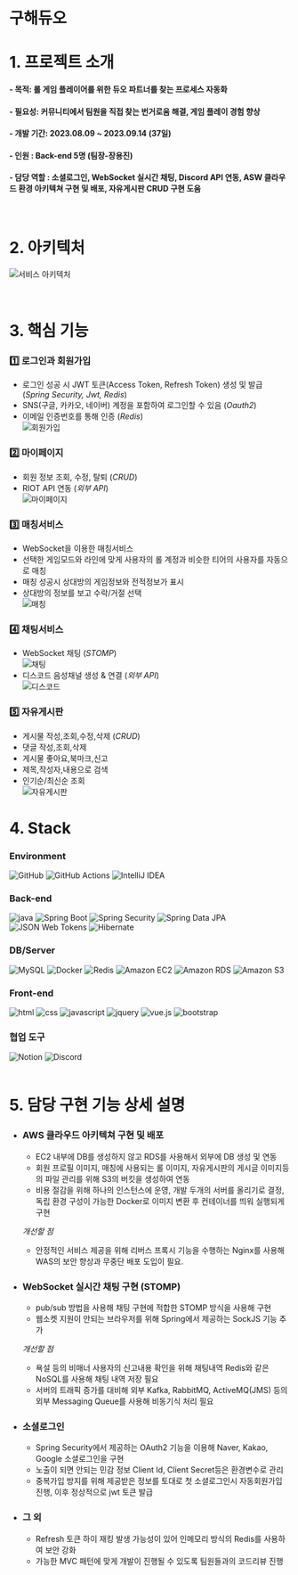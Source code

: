 # 구해듀오

# 1. 프로젝트 소개

#### - 목적: 롤 게임 플레이어를 위한 듀오 파트너를 찾는 프로세스 자동화
#### - 필요성: 커뮤니티에서 팀원을 직접 찾는 번거로움 해결, 게임 플레이 경험 향상
#### - 개발 기간: 2023.08.09 ~ 2023.09.14 (37일)
#### - 인원 : Back-end 5명 (팀장-장용진)  
#### - 담당 역할 : 소셜로그인, WebSocket 실시간 채팅, Discord API 연동, ASW 클라우드 환경 아키텍쳐 구현 및 배포, 자유게시판 CRUD 구현 도움
<br>  

# 2. 아키텍처
![서비스 아키텍처](https://github.com/Likelion-backend-IDLE/FindMyDuo/assets/83864280/2d440bfe-54ab-499d-96dd-3ce89864b379)

<br>

# 3. 핵심 기능

### 1️⃣ 로그인과 회원가입
- 로그인 성공 시 JWT 토큰(Access Token, Refresh Token) 생성 및 발급 (_Spring Security, Jwt, Redis_)
- SNS(구글, 카카오, 네이버) 계정을 포함하여 로그인할 수 있음 (_Oauth2_)
- 이메일 인증번호를 통해 인증 (_Redis_)
<br>![회원가입](https://github.com/Likelion-backend-IDLE/FindMyDuo/assets/83864280/7c355c47-8dd1-42dc-9eda-c14d0c249223)

### 2️⃣ 마이페이지
- 회원 정보 조회, 수정, 탈퇴 (_CRUD_)
- RIOT API 연동 (_외부 API_)
<br>![마이페이지](https://github.com/Likelion-backend-IDLE/FindMyDuo/assets/83864280/43425711-9995-45ae-bad1-deafd06f0970)


### 3️⃣ 매칭서비스
- WebSocket을 이용한 매칭서비스
- 선택한 게임모드와 라인에 맞게 사용자의 롤 계정과 비슷한 티어의 사용자를 자동으로 매칭
- 매칭 성공시 상대방의 게임정보와 전적정보가 표시
- 상대방의 정보를 보고 수락/거절 선택
<br>![매칭](https://github.com/Likelion-backend-IDLE/FindMyDuo/assets/83864280/a7ff9d0d-dcbf-4e74-8525-85dd02317b82)


### 4️⃣ 채팅서비스
- WebSocket 채팅 (_STOMP_)
<br>![채팅](https://github.com/Likelion-backend-IDLE/FindMyDuo/assets/83864280/b0aeabf1-724d-4dac-a969-adb38829b587)
- 디스코드 음성채널 생성 & 연결 (_외부 API_)
<br>![디스코드](https://github.com/Likelion-backend-IDLE/FindMyDuo/assets/83864280/0f790ee0-724b-44c9-b0d5-edc08c54afbc)


### 5️⃣ 자유게시판
- 게시물 작성,조회,수정,삭제 (_CRUD_)
- 댓글 작성,조회,삭제
- 게시물 좋아요,북마크,신고
- 제목,작성자,내용으로 검색
- 인기순/최신순 조회
<br>![자유게시판](https://github.com/Likelion-backend-IDLE/FindMyDuo/assets/83864280/12cf162b-3e71-4b9c-b15e-b00ce65fe46e)


# 4. Stack

### Environment
![GitHub](https://img.shields.io/badge/GitHub-181717?style=for-the-badge&logo=GitHub&logoColor=white)
![GitHub Actions](https://img.shields.io/badge/GitHub%20Actions-2088FF?style=for-the-badge&logo=GitHub%20Actions&logoColor=white)
![IntelliJ IDEA](https://img.shields.io/badge/IntelliJ%20Idea-000000?style=for-the-badge&logo=IntelliJ%20IDEA&logoColor=white)

### Back-end
![java](https://img.shields.io/badge/Java-007396?style=for-the-badge&logo=Java&logoColor=white)
![Spring Boot](https://img.shields.io/badge/Spring%20Boot-6DB33F?style=for-the-badge&logo=Spring%20Boot&logoColor=white)
![Spring Security](https://img.shields.io/badge/Spring%20Security-6DB33F?style=for-the-badge&logo=Spring%20Security&logoColor=white)
![Spring Data JPA](https://img.shields.io/badge/Spring%20Data%20JPA-6DB33F?style=for-the-badge&logo=Spring%20Data&logoColor=white) <br/>
![JSON Web Tokens](https://img.shields.io/badge/JSON%20Web%20Tokens-000000?style=for-the-badge&logo=JSON%20Web%20Tokens&logoColor=white)
![Hibernate](https://img.shields.io/badge/Hibernate-59666C?style=for-the-badge&logo=Hibernate&logoColor=white)

### DB/Server
![MySQL](https://img.shields.io/badge/MySQL-4479A1?style=for-the-badge&logo=MySQL&logoColor=white)
![Docker](https://img.shields.io/badge/Docker-2496ED?style=for-the-badge&logo=Docker&logoColor=white)
![Redis](https://img.shields.io/badge/Redis-DC382D?style=for-the-badge&logo=Redis&logoColor=white)
![Amazon EC2](https://img.shields.io/badge/Amazon%20EC2-FF9900?style=for-the-badge&logo=Amazon%20EC2&logoColor=white)
![Amazon RDS](https://img.shields.io/badge/Amazon%20RDS-527FFF?style=for-the-badge&logo=Amazon%20RDS&logoColor=white)
![Amazon S3](https://img.shields.io/badge/Amazon%20S3-569A31?style=for-the-badge&logo=Amazon%20S3&logoColor=white)

### Front-end
![html](https://img.shields.io/badge/html5-E34F26?style=for-the-badge&logo=html5&logoColor=white)
![css](https://img.shields.io/badge/css-1572B6?style=for-the-badge&logo=css3&logoColor=white)
![javascript](https://img.shields.io/badge/javascript-F7DF1E?style=for-the-badge&logo=javascript&logoColor=black)
![jquery](https://img.shields.io/badge/jquery-0769AD?style=for-the-badge&logo=jquery&logoColor=white)
![vue.js](https://img.shields.io/badge/vue.js-4FC08D?style=for-the-badge&logo=vue.js&logoColor=white)
![bootstrap](https://img.shields.io/badge/bootstrap-7952B3?style=for-the-badge&logo=bootstrap&logoColor=white)


### 협업 도구
![Notion](https://img.shields.io/badge/Notion-000000?style=for-the-badge&logo=Notion&logoColor=white)
![Discord](https://img.shields.io/badge/Discord-5865F2?style=for-the-badge&logo=Discord&logoColor=white)
<br><br>

# 5. 담당 구현 기능 상세 설명
- ### AWS 클라우드 아키텍쳐 구현 및 배포
  - EC2 내부에 DB를 생성하지 않고 RDS를 사용해서 외부에 DB 생성 및 연동
  - 회원 프로필 이미지, 매칭에 사용되는 롤 이미지, 자유게시판의 게시글 이미지등의 파일 관리를 위해 S3의 버킷을 생성하여 연동
  - 비용 절감을 위해 하나의 인스턴스에 운영, 개발 두개의 서버를 올리기로 결정, 독립 환경 구성이 가능한 Docker로 이미지 변환 후 컨테이너를 띄워 실행되게 구현<br>

   _개선할 점_
   - 안정적인 서비스 제공을 위해 리버스 프록시 기능을 수행하는 Nginx를 사용해 WAS의 보안 향상과 무중단 배포 도입이 필요. 
  
  
- ### WebSocket 실시간 채팅 구현 (STOMP)
  - pub/sub 방법을 사용해 채팅 구현에 적합한 STOMP 방식을 사용해 구현
  - 웹소켓 지원이 안되는 브라우저를 위해 Spring에서 제공하는 SockJS 기능 추가

   _개선할 점_
  - 욕설 등의 비매너 사용자의 신고내용 확인을 위해 채팅내역 Redis와 같은 NoSQL를 사용해 채팅 내역 저장 필요
  - 서버의 트래픽 증가를 대비해 외부 Kafka, RabbitMQ, ActiveMQ(JMS) 등의 외부 Messaging Queue를 사용해 비동기식 처리 필요

- ### 소셜로그인
  - Spring Security에서 제공하는 OAuth2 기능을 이용해 Naver, Kakao, Google 소셜로그인을 구현
  - 노출이 되면 안되는 민감 정보 Client Id, Client Secret등은 환경변수로 관리
  - 중복가입 방지를 위해 제공받은 정보를 토대로 첫 소셜로그인시 자동회원가입 진행, 이후 정상적으로 jwt 토큰 발급 

- ### 그 외
  - Refresh 토큰 하이 재킹 발생 가능성이 있어 인메모리 방식의 Redis를 사용하여 보안 강화
  - 가능한 MVC 패턴에 맞게 개발이 진행될 수 있도록 팀원들과의 코드리뷰 진행
